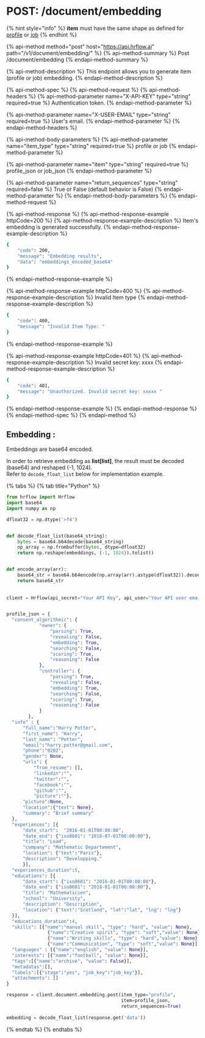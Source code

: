 # POST: /document/embedding

{% hint style="info" %}
**item** must have the same shape as defined for [profile](https://developers.hrflow.ai/api-reference/profile-api/post-profile-indexing) or [job](https://developers.hrflow.ai/api-reference/job-api/post-job)
{% endhint %}

{% api-method method="post" host="https://api.hrflow.ai" path="/v1/document/embedding/" %}
{% api-method-summary %}
Post /document/embedding
{% endapi-method-summary %}

{% api-method-description %}
This endpoint allows you to generate item \(profile or job\) embedding.
{% endapi-method-description %}

{% api-method-spec %}
{% api-method-request %}
{% api-method-headers %}
{% api-method-parameter name="X-API-KEY" type="string" required=true %}
Authentication token.
{% endapi-method-parameter %}

{% api-method-parameter name="X-USER-EMAIL" type="string" required=true %}
User's email.
{% endapi-method-parameter %}
{% endapi-method-headers %}

{% api-method-body-parameters %}
{% api-method-parameter name="item\_type" type="string" required=true %}
profile or job
{% endapi-method-parameter %}

{% api-method-parameter name="item" type="string" required=true %}
profile\_json or job\_json
{% endapi-method-parameter %}

{% api-method-parameter name="return\_sequences" type="string" required=false %}
True or False \(default behavior is False\)
{% endapi-method-parameter %}
{% endapi-method-body-parameters %}
{% endapi-method-request %}

{% api-method-response %}
{% api-method-response-example httpCode=200 %}
{% api-method-response-example-description %}
Item's embedding is generated successfully.
{% endapi-method-response-example-description %}

```bash
{ 
    "code": 200,
    "message": "Embedding results",
    "data": "embeddings_encoded_base64"
}
```
{% endapi-method-response-example %}

{% api-method-response-example httpCode=400 %}
{% api-method-response-example-description %}
Invalid Item type
{% endapi-method-response-example-description %}

```bash
{
    "code": 400,
    "message": "Invalid Item Type: "
}
```
{% endapi-method-response-example %}

{% api-method-response-example httpCode=401 %}
{% api-method-response-example-description %}
Invalid secret key: xxxx
{% endapi-method-response-example-description %}

```bash
{
    "code": 401,
    "message": "Unauthorized. Invalid secret key: xxxxx "
}
```
{% endapi-method-response-example %}
{% endapi-method-response %}
{% endapi-method-spec %}
{% endapi-method %}



## Embedding :

Embeddings are base64 encoded.

In order to retrieve embedding as **list\[list\]**, the result must be decoded \(base64\) and reshaped \(-1, 1024\).  
Refer to `decode_float_list` below for implementation example . 

{% tabs %}
{% tab title="Python" %}
```python
from hrflow import Hrflow
import base64
import numpy as np

dfloat32 = np.dtype('>f4')


def decode_float_list(base64_string):
    bytes = base64.b64decode(base64_string)
    np_array = np.frombuffer(bytes, dtype=dfloat32)
    return np.reshape(embeddings, (-1, 1024)).tolist()


def encode_array(arr):
    base64_str = base64.b64encode(np.array(arr).astype(dfloat32)).decode("utf-8")
    return base64_str
    
    
client = Hrflow(api_secret="Your API Key", api_user="Your API user email")


profile_json = {
  "consent_algorithmic": {
            "owner": {
                "parsing": True,
                "revealing": False,
                "embedding": True,
                "searching": False,
                "scoring": True,
                "reasoning": False
            },
            "controller": {
                "parsing": True,
                "revealing": False,
                "embedding": True,
                "searching": False,
                "scoring": True,
                "reasoning": False
            }
        },
  "info" : {
      "full_name":"Harry Potter",
      "first_name": "Harry",
      "last_name": "Potter",
      "email":"harry.potter@gmail.com",
      "phone":"0202",
      "gender": None,
      "urls": {
          "from_resume": [],
          "linkedin":"",
          "twitter":"",
          "facebook":"",
          "github":"",
          "picture":""},
      "picture":None,
  	  "location":{"text": None},
  	  "summary": "Brief summary"
  },
  "experiences": [{
      "date_start":  "2016-01-01T00:00:00",
      "date_end": {"iso8601": "2018-07-01T00:00:00"},
      "title": "Lead",
      "company": "Mathematic Departement",
      "location": {"text":"Paris"},
      "description": "Developping."
      }],
  "experiences_duration":5,
  "educations": [{
      "date_start": {"iso8601": "2016-01-01T00:00:00"},
      "date_end": {"iso8601": "2018-01-01T00:00:00"},
      "title": "Mathematicien",
      "school": "University",
      "description": "Description",
      "location": {"text":"Scotland", "lat":"lat", "lng": "lng"}
  }],
  "educations_duration":4,
  "skills": [{"name":"manual skill", "type": "hard", "value": None},
               {"name":"Creative spirit", "type": "soft","value": None}, 
               {"name":"Writing skills", "type": "hard","value": None}, 
               {"name":"Communication", "type": "soft","value": None}],
  "languages" : [{"name":"english", "value": None}],
  "interests": [{"name":"football", "value": None}],
  "tags":[{"name":"archive", "value": False}],
  "metadatas":[],
  "labels":[{"stage":"yes", "job_key":"job_key"}],
  "attachments": []
}

response = client.document.embedding.post(item_type="profile", 
                                          item=profile_json,
                                          return_sequences=True)
 
embedding = decode_float_list(response.get('data'))
```
{% endtab %}
{% endtabs %}



